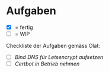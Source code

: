# Aufgaben

- [x] = fertig
- [ ] = WIP

Checkliste der Aufgaben gemäss Olat:

- [ ] *Bind DNS für Letsencrypt aufsetzen*
- [ ] *Certbot in Betrieb nehmen*